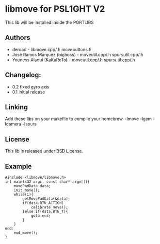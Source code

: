 libmove for PSL1GHT V2
======================

This lib will be installed inside the PORTLIBS

Authors
-------
* deroad - libmove.cpp/.h movebuttons.h
* José Ramos Márquez (bigboss) - moveutil.cpp/.h spursutil.cpp/.h
* Youness Alaoui (KaKaRoTo) - moveutil.cpp/.h spursutil.cpp/.h

Changelog:
----------
* 0.2
	fixed gyro axis
* 0.1
	initial release
	
Linking
-------

Add these libs on your makefile to compile your homebrew.
	-lmove -lgem -lcamera -lspurs
	
License
-------

This lib is released under BSD License.

Example
-------

	#include <libmove/libmove.h>
	int main(s32 argc, const char* argv[]){
		movePadData data;
		init_move();
		while(1){
			getMovePadData(&data);
			if(data.BTN_ACTION)
				calibrate_move();
			}else if(data.BTN_T){
				goto end;
			}
		}
	end:
		end_move();	
	}
